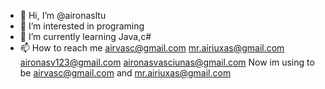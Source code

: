 - 👋 Hi, I’m @aironasltu
- 👀 I’m interested in programing
- 🌱 I’m currently learning Java,c# 
- 📫 How to reach me airvasc@gmail.com mr.airiuxas@gmail.com aironasv123@gmail.com aironasvasciunas@gmail.com
Now im using to be airvasc@gmail.com and mr.airiuxas@gmail.com

<!---
aironasltu/aironasltu is a ✨ special ✨ repository because its `README.md` (this file) appears on your GitHub profile.
You can click the Preview link to take a look at your changes.
--->
